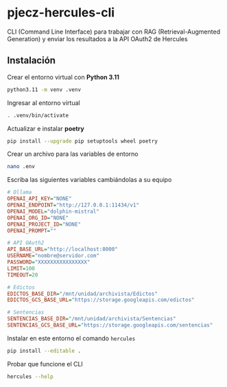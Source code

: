 # pjecz-hercules-cli

CLI (Command Line Interface) para trabajar con RAG (Retrieval-Augmented Generation) y enviar los resultados a la API OAuth2 de Hercules

## Instalación

Crear el entorno virtual con **Python 3.11**

```bash
python3.11 -m venv .venv
```

Ingresar al entorno virtual

```bash
. .venv/bin/activate
```

Actualizar e instalar **poetry**

```bash
pip install --upgrade pip setuptools wheel poetry
```

Crear un archivo para las variables de entorno

```bash
nano .env
```

Escriba las siguientes variables cambiándolas a su equipo

```ini
# Ollama
OPENAI_API_KEY="NONE"
OPENAI_ENDPOINT="http://127.0.0.1:11434/v1"
OPENAI_MODEL="dolphin-mistral"
OPENAI_ORG_ID="NONE"
OPENAI_PROJECT_ID="NONE"
OPENAI_PROMPT=""

# API OAuth2
API_BASE_URL="http://localhost:8000"
USERNAME="nombre@servidor.com"
PASSWORD="XXXXXXXXXXXXXXXX"
LIMIT=100
TIMEOUT=20

# Edictos
EDICTOS_BASE_DIR="/mnt/unidad/archivista/Edictos"
EDICTOS_GCS_BASE_URL="https://storage.googleapis.com/edictos"

# Sentencias
SENTENCIAS_BASE_DIR="/mnt/unidad/archivista/Sentencias"
SENTENCIAS_GCS_BASE_URL="https://storage.googleapis.com/sentencias"
```

Instalar en este entorno el comando `hercules`

```bash
pip install --editable .
```

Probar que funcione el CLI

```bash
hercules --help
```

